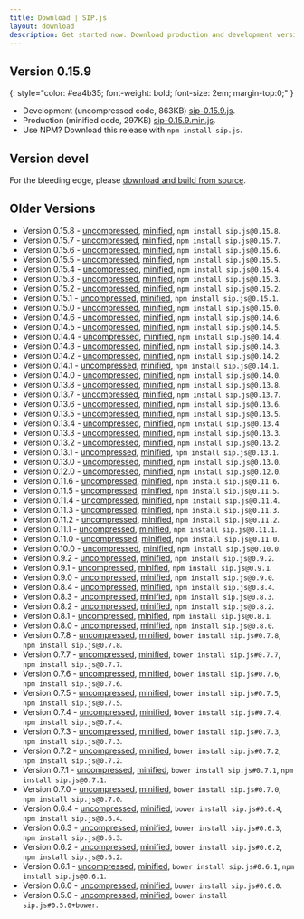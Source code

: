 ```yaml
---
title: Download | SIP.js
layout: download
description: Get started now. Download production and development versions of the SIP.js library.
---
```


## Version 0.15.9
{: style="color: #ea4b35; font-weight: bold; font-size: 2em; margin-top:0;" }

* Development (uncompressed code, 863KB) <a href="/download/sip-0.15.9.js" download="sip-0.15.9.js">sip-0.15.9.js</a>.
* Production (minified code, 297KB) <a href="/download/sip-0.15.9.min.js" download="sip-0.15.9.min.js">sip-0.15.9.min.js</a>.
* Use NPM? Download this release with `npm install sip.js`.

## Version devel

For the bleeding edge, please [download and build from source](//github.com/onsip/SIP.js).

## Older Versions
* Version 0.15.8 - <a href="/download/sip-0.15.8.js" download="sip-0.15.8.js">uncompressed</a>, <a href="/download/sip-0.15.8.min.js" download="sip-0.15.8.min.js">minified</a>, `npm install sip.js@0.15.8`.
* Version 0.15.7 - <a href="/download/sip-0.15.7.js" download="sip-0.15.7.js">uncompressed</a>, <a href="/download/sip-0.15.7.min.js" download="sip-0.15.7.min.js">minified</a>, `npm install sip.js@0.15.7`.
* Version 0.15.6 - <a href="/download/sip-0.15.6.js" download="sip-0.15.6.js">uncompressed</a>, <a href="/download/sip-0.15.6.min.js" download="sip-0.15.6.min.js">minified</a>, `npm install sip.js@0.15.6`.
* Version 0.15.5 - <a href="/download/sip-0.15.5.js" download="sip-0.15.5.js">uncompressed</a>, <a href="/download/sip-0.15.5.min.js" download="sip-0.15.5.min.js">minified</a>, `npm install sip.js@0.15.5`.
* Version 0.15.4 - <a href="/download/sip-0.15.4.js" download="sip-0.15.4.js">uncompressed</a>, <a href="/download/sip-0.15.4.min.js" download="sip-0.15.4.min.js">minified</a>, `npm install sip.js@0.15.4`.
* Version 0.15.3 - <a href="/download/sip-0.15.3.js" download="sip-0.15.3.js">uncompressed</a>, <a href="/download/sip-0.15.3.min.js" download="sip-0.15.3.min.js">minified</a>, `npm install sip.js@0.15.3`.
* Version 0.15.2 - <a href="/download/sip-0.15.2.js" download="sip-0.15.2.js">uncompressed</a>, <a href="/download/sip-0.15.2.min.js" download="sip-0.15.2.min.js">minified</a>, `npm install sip.js@0.15.2`.
* Version 0.15.1 - <a href="/download/sip-0.15.1.js" download="sip-0.15.1.js">uncompressed</a>, <a href="/download/sip-0.15.1.min.js" download="sip-0.15.1.min.js">minified</a>, `npm install sip.js@0.15.1`.
* Version 0.15.0 - <a href="/download/sip-0.15.0.js" download="sip-0.15.0.js">uncompressed</a>, <a href="/download/sip-0.15.0.min.js" download="sip-0.15.0.min.js">minified</a>, `npm install sip.js@0.15.0`.
* Version 0.14.6 - <a href="/download/sip-0.14.6.js" download="sip-0.14.6.js">uncompressed</a>, <a href="/download/sip-0.14.6.min.js" download="sip-0.14.6.min.js">minified</a>, `npm install sip.js@0.14.6`.
* Version 0.14.5 - <a href="/download/sip-0.14.5.js" download="sip-0.14.5.js">uncompressed</a>, <a href="/download/sip-0.14.5.min.js" download="sip-0.14.5.min.js">minified</a>, `npm install sip.js@0.14.5`.
* Version 0.14.4 - <a href="/download/sip-0.14.4.js" download="sip-0.14.4.js">uncompressed</a>, <a href="/download/sip-0.14.4.min.js" download="sip-0.14.4.min.js">minified</a>, `npm install sip.js@0.14.4`.
* Version 0.14.3 - <a href="/download/sip-0.14.3.js" download="sip-0.14.3.js">uncompressed</a>, <a href="/download/sip-0.14.3.min.js" download="sip-0.14.3.min.js">minified</a>, `npm install sip.js@0.14.3`.
* Version 0.14.2 - <a href="/download/sip-0.14.2.js" download="sip-0.14.2.js">uncompressed</a>, <a href="/download/sip-0.14.2.min.js" download="sip-0.14.2.min.js">minified</a>, `npm install sip.js@0.14.2`.
* Version 0.14.1 - <a href="/download/sip-0.14.1.js" download="sip-0.14.1.js">uncompressed</a>, <a href="/download/sip-0.14.1.min.js" download="sip-0.14.1.min.js">minified</a>, `npm install sip.js@0.14.1`.
* Version 0.14.0 - <a href="/download/sip-0.14.0.js" download="sip-0.14.0.js">uncompressed</a>, <a href="/download/sip-0.14.0.min.js" download="sip-0.14.0.min.js">minified</a>, `npm install sip.js@0.14.0`.
* Version 0.13.8 - <a href="/download/sip-0.13.8.js" download="sip-0.13.8.js">uncompressed</a>, <a href="/download/sip-0.13.8.min.js" download="sip-0.13.8.min.js">minified</a>, `npm install sip.js@0.13.8`.
* Version 0.13.7 - <a href="/download/sip-0.13.7.js" download="sip-0.13.7.js">uncompressed</a>, <a href="/download/sip-0.13.7.min.js" download="sip-0.13.7.min.js">minified</a>, `npm install sip.js@0.13.7`.
* Version 0.13.6 - <a href="/download/sip-0.13.6.js" download="sip-0.13.6.js">uncompressed</a>, <a href="/download/sip-0.13.6.min.js" download="sip-0.13.6.min.js">minified</a>, `npm install sip.js@0.13.6`.
* Version 0.13.5 - <a href="/download/sip-0.13.5.js" download="sip-0.13.5.js">uncompressed</a>, <a href="/download/sip-0.13.5.min.js" download="sip-0.13.5.min.js">minified</a>, `npm install sip.js@0.13.5`.
* Version 0.13.4 - <a href="/download/sip-0.13.4.js" download="sip-0.13.4.js">uncompressed</a>, <a href="/download/sip-0.13.4.min.js" download="sip-0.13.4.min.js">minified</a>, `npm install sip.js@0.13.4`.
* Version 0.13.3 - <a href="/download/sip-0.13.3.js" download="sip-0.13.3.js">uncompressed</a>, <a href="/download/sip-0.13.3.min.js" download="sip-0.13.3.min.js">minified</a>, `npm install sip.js@0.13.3`.
* Version 0.13.2 - <a href="/download/sip-0.13.2.js" download="sip-0.13.2.js">uncompressed</a>, <a href="/download/sip-0.13.2.min.js" download="sip-0.13.2.min.js">minified</a>, `npm install sip.js@0.13.2`.
* Version 0.13.1 - <a href="/download/sip-0.13.1.js" download="sip-0.13.1.js">uncompressed</a>, <a href="/download/sip-0.13.1.min.js" download="sip-0.13.1.min.js">minified</a>, `npm install sip.js@0.13.1`.
* Version 0.13.0 - <a href="/download/sip-0.13.0.js" download="sip-0.13.0.js">uncompressed</a>, <a href="/download/sip-0.13.0.min.js" download="sip-0.13.0.min.js">minified</a>, `npm install sip.js@0.13.0`.
* Version 0.12.0 - <a href="/download/sip-0.12.0.js" download="sip-0.12.0.js">uncompressed</a>, <a href="/download/sip-0.12.0.min.js" download="sip-0.12.0.min.js">minified</a>, `npm install sip.js@0.12.0`.
* Version 0.11.6 - <a href="/download/sip-0.11.6.js" download="sip-0.11.6.js">uncompressed</a>, <a href="/download/sip-0.11.6.min.js" download="sip-0.11.6.min.js">minified</a>, `npm install sip.js@0.11.6`.
* Version 0.11.5 - <a href="/download/sip-0.11.5.js" download="sip-0.11.5.js">uncompressed</a>, <a href="/download/sip-0.11.5.min.js" download="sip-0.11.5.min.js">minified</a>, `npm install sip.js@0.11.5`.
* Version 0.11.4 - <a href="/download/sip-0.11.4.js" download="sip-0.11.4.js">uncompressed</a>, <a href="/download/sip-0.11.4.min.js" download="sip-0.11.4.min.js">minified</a>, `npm install sip.js@0.11.4`.
* Version 0.11.3 - <a href="/download/sip-0.11.3.js" download="sip-0.11.3.js">uncompressed</a>, <a href="/download/sip-0.11.3.min.js" download="sip-0.11.3.min.js">minified</a>, `npm install sip.js@0.11.3`.
* Version 0.11.2 - <a href="/download/sip-0.11.2.js" download="sip-0.11.2.js">uncompressed</a>, <a href="/download/sip-0.11.2.min.js" download="sip-0.11.2.min.js">minified</a>, `npm install sip.js@0.11.2`.
* Version 0.11.1 - <a href="/download/sip-0.11.1.js" download="sip-0.11.1.js">uncompressed</a>, <a href="/download/sip-0.11.1.min.js" download="sip-0.11.1.min.js">minified</a>, `npm install sip.js@0.11.1`.
* Version 0.11.0 - <a href="/download/sip-0.11.0.js" download="sip-0.11.0.js">uncompressed</a>, <a href="/download/sip-0.11.0.min.js" download="sip-0.11.0.min.js">minified</a>, `npm install sip.js@0.11.0`.
* Version 0.10.0 - <a href="/download/sip-0.10.0.js" download="sip-0.10.0.js">uncompressed</a>, <a href="/download/sip-0.10.0.min.js" download="sip-0.10.0.min.js">minified</a>, `npm install sip.js@0.10.0`.
* Version 0.9.2 - <a href="/download/sip-0.9.2.js" download="sip-0.9.2.js">uncompressed</a>, <a href="/download/sip-0.9.2.min.js" download="sip-0.9.2.min.js">minified</a>, `npm install sip.js@0.9.2`.
* Version 0.9.1 - <a href="/download/sip-0.9.1.js" download="sip-0.9.1.js">uncompressed</a>, <a href="/download/sip-0.9.1.min.js" download="sip-0.9.1.min.js">minified</a>, `npm install sip.js@0.9.1`.
* Version 0.9.0 - <a href="/download/sip-0.9.0.js" download="sip-0.9.0.js">uncompressed</a>, <a href="/download/sip-0.9.0.min.js" download="sip-0.9.0.min.js">minified</a>, `npm install sip.js@0.9.0`.
* Version 0.8.4 - <a href="/download/sip-0.8.4.js" download="sip-0.8.4.js">uncompressed</a>, <a href="/download/sip-0.8.4.min.js" download="sip-0.8.4.min.js">minified</a>, `npm install sip.js@0.8.4`.
* Version 0.8.3 - <a href="/download/sip-0.8.3.js" download="sip-0.8.3.js">uncompressed</a>, <a href="/download/sip-0.8.3.min.js" download="sip-0.8.3.min.js">minified</a>, `npm install sip.js@0.8.3`.
* Version 0.8.2 - <a href="/download/sip-0.8.2.js" download="sip-0.8.2.js">uncompressed</a>, <a href="/download/sip-0.8.2.min.js" download="sip-0.8.2.min.js">minified</a>, `npm install sip.js@0.8.2`.
* Version 0.8.1 - <a href="/download/sip-0.8.1.js" download="sip-0.8.1.js">uncompressed</a>, <a href="/download/sip-0.8.1.min.js" download="sip-0.8.1.min.js">minified</a>, `npm install sip.js@0.8.1`.
* Version 0.8.0 - <a href="/download/sip-0.8.0.js" download="sip-0.8.0.js">uncompressed</a>, <a href="/download/sip-0.8.0.min.js" download="sip-0.8.0.min.js">minified</a>, `npm install sip.js@0.8.0`.
* Version 0.7.8 - <a href="/download/sip-0.7.8.js" download="sip-0.7.8.js">uncompressed</a>, <a href="/download/sip-0.7.8.min.js" download="sip-0.7.8.min.js">minified</a>, `bower install sip.js#0.7.8`, `npm install sip.js@0.7.8`.
* Version 0.7.7 - <a href="/download/sip-0.7.7.js" download="sip-0.7.7.js">uncompressed</a>, <a href="/download/sip-0.7.7.min.js" download="sip-0.7.7.min.js">minified</a>, `bower install sip.js#0.7.7`, `npm install sip.js@0.7.7`.
* Version 0.7.6 - <a href="/download/sip-0.7.6.js" download="sip-0.7.6.js">uncompressed</a>, <a href="/download/sip-0.7.6.min.js" download="sip-0.7.6.min.js">minified</a>, `bower install sip.js#0.7.6`, `npm install sip.js@0.7.6`.
* Version 0.7.5 - <a href="/download/sip-0.7.5.js" download="sip-0.7.5.js">uncompressed</a>, <a href="/download/sip-0.7.5.min.js" download="sip-0.7.5.min.js">minified</a>, `bower install sip.js#0.7.5`, `npm install sip.js@0.7.5`.
* Version 0.7.4 - <a href="/download/sip-0.7.4.js" download="sip-0.7.4.js">uncompressed</a>, <a href="/download/sip-0.7.4.min.js" download="sip-0.7.4.min.js">minified</a>, `bower install sip.js#0.7.4`, `npm install sip.js@0.7.4`.
* Version 0.7.3 - <a href="/download/sip-0.7.3.js" download="sip-0.7.3.js">uncompressed</a>, <a href="/download/sip-0.7.3.min.js" download="sip-0.7.3.min.js">minified</a>, `bower install sip.js#0.7.3`, `npm install sip.js@0.7.3`.
* Version 0.7.2 - <a href="/download/sip-0.7.2.js" download="sip-0.7.2.js">uncompressed</a>, <a href="/download/sip-0.7.2.min.js" download="sip-0.7.2.min.js">minified</a>, `bower install sip.js#0.7.2`, `npm install sip.js@0.7.2`.
* Version 0.7.1 - <a href="/download/sip-0.7.1.js" download="sip-0.7.1.js">uncompressed</a>, <a href="/download/sip-0.7.1.min.js" download="sip-0.7.1.min.js">minified</a>, `bower install sip.js#0.7.1`, `npm install sip.js@0.7.1`.
* Version 0.7.0 - <a href="/download/sip-0.7.0.js" download="sip-0.7.0.js">uncompressed</a>, <a href="/download/sip-0.7.0.min.js" download="sip-0.7.0.min.js">minified</a>, `bower install sip.js#0.7.0`, `npm install sip.js@0.7.0`.
* Version 0.6.4 - <a href="/download/sip-0.6.4.js" download="sip-0.6.4.js">uncompressed</a>, <a href="/download/sip-0.6.4.min.js" download="sip-0.6.4.min.js">minified</a>, `bower install sip.js#0.6.4`, `npm install sip.js@0.6.4`.
* Version 0.6.3 - <a href="/download/sip-0.6.3.js" download="sip-0.6.3.js">uncompressed</a>, <a href="/download/sip-0.6.3.min.js" download="sip-0.6.3.min.js">minified</a>, `bower install sip.js#0.6.3`, `npm install sip.js@0.6.3`.
* Version 0.6.2 - <a href="/download/sip-0.6.2.js" download="sip-0.6.2.js">uncompressed</a>, <a href="/download/sip-0.6.2.min.js" download="sip-0.6.2.min.js">minified</a>, `bower install sip.js#0.6.2`, `npm install sip.js@0.6.2`.
* Version 0.6.1 - <a href="/download/sip-0.6.1.js" download="sip-0.6.1.js">uncompressed</a>, <a href="/download/sip-0.6.1.min.js" download="sip-0.6.1.min.js">minified</a>, `bower install sip.js#0.6.1`, `npm install sip.js@0.6.1`.
* Version 0.6.0 - <a href="/download/sip-0.6.0.js" download="sip-0.6.0.js">uncompressed</a>, <a href="/download/sip-0.6.0.min.js" download="sip-0.6.0.min.js">minified</a>, `bower install sip.js#0.6.0`.
* Version 0.5.0 - <a href="/download/sip-0.5.0.js" download="sip-0.5.0.js">uncompressed</a>, <a href="/download/sip-0.5.0.min.js" download="sip-0.5.0.min.js">minified</a>, `bower install sip.js#0.5.0+bower`.
